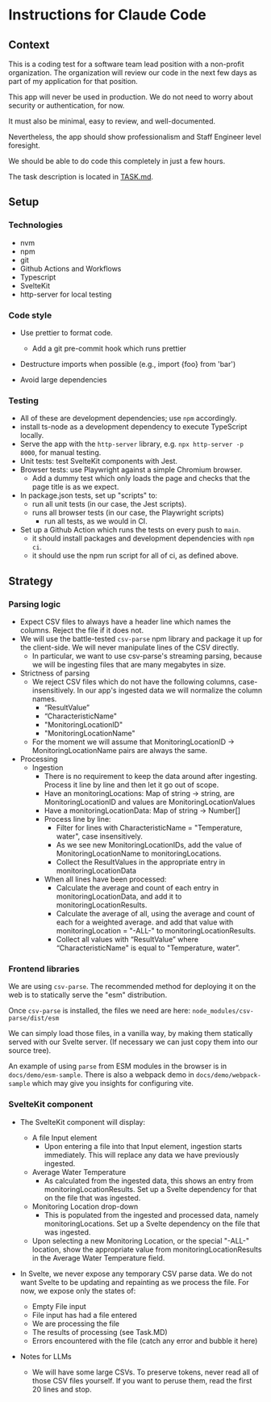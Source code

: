 # Instructions for Claude Code

## Context

This is a coding test for a software team lead position with a non-profit organization. The organization will review our code in the next few days as part of my application for that position.

This app will never be used in production. We do not need to worry about security or authentication, for now.

It must also be minimal, easy to review, and well-documented.

Nevertheless, the app should show professionalism and Staff Engineer level foresight.

We should be able to do code this completely in just a few hours.

The task description is located in [TASK.md](./TASK.md).

## Setup

### Technologies

- nvm
- npm
- git
- Github Actions and Workflows
- Typescript
- SvelteKit
- http-server for local testing

### Code style

- Use prettier to format code.
  - Add a git pre-commit hook which runs prettier
- Destructure imports when possible (e.g., import {foo} from 'bar')

- Avoid large dependencies

### Testing

- All of these are development dependencies; use `npm` accordingly.
- install ts-node as a development dependency to execute TypeScript locally.
- Serve the app with the `http-server` library, e.g. `npx http-server -p 8000`, for manual testing.
- Unit tests: test SvelteKit components with Jest.
- Browser tests: use Playwright against a simple Chromium browser.
  - Add a dummy test which only loads the page and checks that the page title is as we expect.
- In package.json tests, set up "scripts" to:
  - run all unit tests (in our case, the Jest scripts).
  - runs all browser tests (in our case, the Playwright scripts)
    - run all tests, as we would in CI.
- Set up a Github Action which runs the tests on every push to `main`.
  - it should install packages and development dependencies with `npm ci`.
  - it should use the npm run script for all of ci, as defined above.

## Strategy

### Parsing logic

- Expect CSV files to always have a header line which names the columns. Reject the file if it does not.
- We will use the battle-tested `csv-parse` npm library and package it up for the client-side. We will never manipulate lines of the CSV directly.
  - In particular, we want to use csv-parse's streaming parsing, because we will be ingesting files that are many megabytes in size.
- Strictness of parsing
  - We reject CSV files which do not have the following columns, case-insensitively. In our app's ingested data we will normalize the column names.
    - “ResultValue”
    - “CharacteristicName"
    - "MonitoringLocationID"
    - "MonitoringLocationName"
  - For the moment we will assume that MonitoringLocationID -> MonitoringLocationName pairs are always the same.
- Processing
  - Ingestion
    - There is no requirement to keep the data around after ingesting. Process it line by line and then let it go out of scope.
    - Have an monitoringLocations: Map of string -> string, are MonitoringLocationID and values are MonitoringLocationValues
    - Have a monitoringLocationData: Map of string -> Number[]
    - Process line by line:
      - Filter for lines with CharacteristicName = "Temperature, water", case insensitively.
      - As we see new MonitoringLocationIDs, add the value of MonitoringLocationName to monitoringLocations.
      - Collect the ResultValues in the appropriate entry in monitoringLocationData
    - When all lines have been processed:
      - Calculate the average and count of each entry in monitoringLocationData, and add it to monitoringLocationResults.
      - Calculate the average of all, using the average and count of each for a weighted average. and add that value with monitoringLocation = "-ALL-" to monitoringLocationResults.
      - Collect all values with “ResultValue” where “CharacteristicName" is equal to "Temperature, water”.

### Frontend libraries

We are using `csv-parse`. The recommended method for deploying it on the web is to statically serve the "esm" distribution.

Once `csv-parse` is installed, the files we need are here:
`node_modules/csv-parse/dist/esm`

We can simply load those files, in a vanilla way, by making them statically served with our Svelte server. (If necessary we can just copy them into our source tree).

An example of using `parse` from ESM modules in the browser is in `docs/demo/esm-sample`. There is also a webpack demo in `docs/demo/webpack-sample` which may give you insights for configuring vite.

### SvelteKit component

- The SvelteKit component will display:
  - A file Input element
    - Upon entering a file into that Input element, ingestion starts immediately. This will replace any data we have previously ingested.
  - Average Water Temperature
    - As calculated from the ingested data, this shows an entry from monitoringLocationResults. Set up a Svelte dependency for that on the file that was ingested.
  - Monitoring Location drop-down
    - This is populated from the ingested and processed data, namely monitoringLocations. Set up a Svelte dependency on the file that was ingested.
  - Upon selecting a new Monitoring Location, or the special "-ALL-" location, show the appropriate value from monitoringLocationResults in the Average Water Temperature field.
- In Svelte, we never expose any temporary CSV parse data. We do not want Svelte to be updating and repainting as we process the file. For now, we expose only the states of:
  - Empty File input
  - File input has had a file entered
  - We are processing the file
  - The results of processing (see Task.MD)
  - Errors encountered with the file (catch any error and bubble it here)

- Notes for LLMs
  - We will have some large CSVs. To preserve tokens, never read all of those CSV files yourself. If you want to peruse them, read the first 20 lines and stop.

